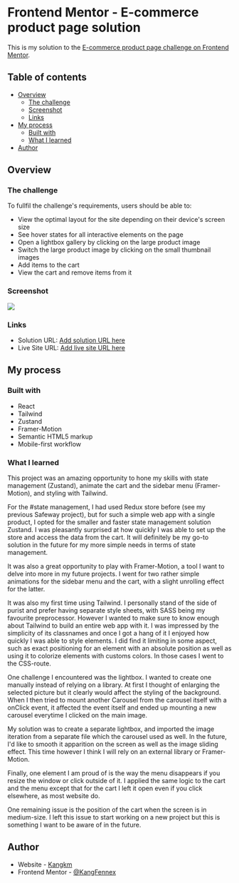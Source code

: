# Frontend Mentor - E-commerce product page solution

This is my solution to the [E-commerce product page challenge on Frontend Mentor](https://www.frontendmentor.io/challenges/ecommerce-product-page-UPsZ9MJp6).

## Table of contents

- [Overview](#overview)
  - [The challenge](#the-challenge)
  - [Screenshot](#screenshot)
  - [Links](#links)
- [My process](#my-process)
  - [Built with](#built-with)
  - [What I learned](#what-i-learned)
- [Author](#author)

## Overview

### The challenge

To fullfil the challenge's requirements, users should be able to:

- View the optimal layout for the site depending on their device's screen size
- See hover states for all interactive elements on the page
- Open a lightbox gallery by clicking on the large product image
- Switch the large product image by clicking on the small thumbnail images
- Add items to the cart
- View the cart and remove items from it

### Screenshot

![](./screenshot.jpg)

### Links

- Solution URL: [Add solution URL here](https://your-solution-url.com)
- Live Site URL: [Add live site URL here](https://your-live-site-url.com)

## My process

### Built with

- React
- Tailwind
- Zustand
- Framer-Motion
- Semantic HTML5 markup
- Mobile-first workflow

### What I learned

This project was an amazing opportunity to hone my skills with state management (Zustand), animate the cart and the sidebar menu (Framer-Motion), and styling with Tailwind.

For the #state management, I had used Redux store before (see my previous Safeway project), but for such a simple web app with a single product, I opted for the smaller and faster state management solution Zustand. I was pleasantly surprised at how quickly I was able to set up the store and access the data from the cart. It will definitely be my go-to solution in the future for my more simple needs in terms of state management. 

It was also a great opportunity to play with Framer-Motion, a tool I want to delve into more in my future projects. I went for two rather simple animations for the sidebar menu and the cart, with a slight unrolling effect for the latter.

It was also my first time using Tailwind. I personally stand of the side of purist and prefer having separate style sheets, with SASS being my favourite preprocessor. However I wanted to make sure to know enough about Tailwind to build an entire web app with it. I was impressed by the simplicity of its classnames and once I got a hang of it I enjoyed how quickly I was able to style elements. I did find it limiting in some aspect, such as exact positioning for an element with an absolute position as well as using it to colorize elements with customs colors. In those cases I went to the CSS-route.

One challenge I encountered was the lightbox. I wanted to create one manually instead of relying on a library. At first I thought of enlarging the selected picture but it clearly would affect the styling of the background. When I then tried to mount another Carousel from the carousel itself with a onClick event, it affected the event itself and ended up mounting a new carousel everytime I clicked on the main image.

My solution was to create a separate lightbox, and imported the image iteration from a separate file which the carousel used as well. In the future, I'd like to smooth it apparition on the screen as well as the image sliding effect. This time however I think I will rely on an external library or Framer-Motion.

Finally, one element I am proud of is the way the menu disappears if you resize the window or click outside of it. I applied the same logic to the cart and the menu except that for the cart I left it open even if you click elsewhere, as most website do.

One remaining issue is the position of the cart when the screen is in medium-size. I left this issue to start working on a new project but this is something I want to be aware of in the future.

## Author

- Website - [Kangkm](https://github.com/KangFennex)
- Frontend Mentor - [@KangFennex](https://www.frontendmentor.io/profile/KangFennex)
